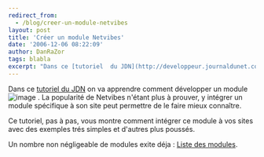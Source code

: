 ```yaml
---
redirect_from:
  - /blog/creer-un-module-netvibes
layout: post
title: 'Créer un module Netvibes'
date: '2006-12-06 08:22:09'
author: DanRaZor
tags: blabla
excerpt: "Dans ce [tutoriel  du JDN](http://developpeur.journaldunet.com/tutoriel/dht/061205-javascript-ajax-api-netvibes/0.shtml) on va apprendre comment développer un module  ) .     \nLa popularité de Netvibes n'étant plus à prouver, y intégrer un module spécifique à son site   peut permettre de le faire mieux connaître.  \n  \nCe tutoriel, pas      …"
---
```


Dans ce [tutoriel  du JDN](http://developpeur.journaldunet.com/tutoriel/dht/061205-javascript-ajax-api-netvibes/0.shtml) on va apprendre comment développer un module  ![image](https://eco.netvibes.com/img/add2netvibes.png) .
La popularité de Netvibes n'étant plus à prouver, y intégrer un module spécifique à son site   peut permettre de le faire mieux connaître.

Ce tutoriel, pas à pas, vous montre comment intégrer ce module à vos sites   avec des exemples trés simples et d'autres plus poussés.

Un nombre non négligeable de modules exite déja : [Liste des modules](http://eco.netvibes.com/modules).
